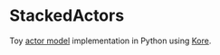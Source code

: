 # StackedActors
Toy [actor model](https://en.wikipedia.org/wiki/Actor_model) implementation in Python using [Kore](https://kore.io/).
